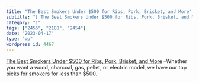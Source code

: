 ```yaml
---
title: "The Best Smokers Under $500 for Ribs, Pork, Brisket, and More"
subtitle: "[ The Best Smokers Under $500 for Ribs, Pork, Brisket, and More]( https://www.seriouseats.com/best-s..."
category: "1"
tags: ["2455", "2188", "2454"]
date: "2023-04-17"
type: "wp"
wordpress_id: 4467
---
```

[ The Best Smokers Under $500 for Ribs, Pork, Brisket, and More]( https://www.seriouseats.com/best-smokers-barbecue-inexpensive-equipment-amazing-ribs-review) –Whether you want a wood, charcoal, gas, pellet, or electric model, we have our top picks for smokers for less than $500.